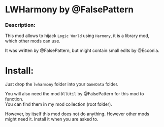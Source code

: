 # LWHarmony by @FalsePattern

### Description:

This mod allows to hijack `Logic World` using `Harmony`, it is a library mod, which other mods can use.

It was written by @FalsePattern, but might contain small edits by @Ecconia.

# Install:

Just drop the `lwharmony` folder into your `GameData` folder.

You will also need the mod `DllUtil` by @FalsePattern for this mod to function.\
You can find them in my mod collection (root folder).

However, by itself this mod does not do anything. However other mods might need it. Install it when you are asked to.
